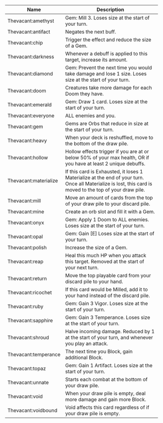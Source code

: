 | Name | Description |
| ---- | ----------- |
| Thevacant:amethyst | Gem: Mill 3. Loses size at the start of your turn. |
| Thevacant:antifact | Negates the next buff. |
| Thevacant:chip | Trigger the effect and reduce the size of a Gem. |
| Thevacant:darkness | Whenever a debuff is applied to this target, increase its amount. |
| Thevacant:diamond | Gem: Prevent the next time you would take damage and lose 1 size. Loses size at the start of your turn. |
| Thevacant:doom | Creatures take more damage for each Doom they have. |
| Thevacant:emerald | Gem: Draw 1 card. Loses size at the start of your turn. |
| Thevacant:everyone | ALL enemies and you. |
| Thevacant:gem | Gems are Orbs that reduce in size at the start of your turn. |
| Thevacant:heavy | When your deck is reshuffled, move to the bottom of the draw pile. |
| Thevacant:hollow | Hollow effects trigger if you are at or below 50% of your max health, OR if you have at least 2 unique debuffs. |
| Thevacant:materialize | If this card is Exhausted, it loses 1 Materialize at the end of your turn. Once all Materialize is lost, this card is moved to the top of your draw pile. |
| Thevacant:mill | Move an amount of cards from the top of your draw pile to your discard pile. |
| Thevacant:mine | Create an orb slot and fill it with a Gem. |
| Thevacant:onyx | Gem: Apply 1 Doom to ALL enemies. Loses size at the start of your turn. |
| Thevacant:opal | Gem: Gain [E] Loses size at the start of your turn. |
| Thevacant:polish | Increase the size of a Gem. |
| Thevacant:reap | Heal this much HP when you attack this target. Removed at the start of your next turn. |
| Thevacant:return | Move the top playable card from your discard pile to your hand. |
| Thevacant:ricochet | If this card would be Milled, add it to your hand instead of the discard pile. |
| Thevacant:ruby | Gem: Gain 3 Vigor. Loses size at the start of your turn. |
| Thevacant:sapphire | Gem: Gain 3 Temperance. Loses size at the start of your turn. |
| Thevacant:shroud | Halve incoming damage. Reduced by 1 at the start of your turn, and whenever you play an attack. |
| Thevacant:temperance | The next time you Block, gain additional Block. |
| Thevacant:topaz | Gem: Gain 1 Artifact. Loses size at the start of your turn. |
| Thevacant:unnate | Starts each combat at the bottom of your draw pile. |
| Thevacant:void | When your draw pile is empty, deal more damage and gain more Block. |
| Thevacant:voidbound | Void affects this card regardless of if your draw pile is empty. |
